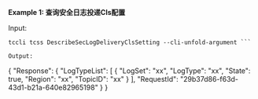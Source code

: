 **Example 1: 查询安全日志投递Cls配置**



Input: 

```
tccli tcss DescribeSecLogDeliveryClsSetting --cli-unfold-argument ```

Output: 
```
{
    "Response": {
        "LogTypeList": [
            {
                "LogSet": "xx",
                "LogType": "xx",
                "State": true,
                "Region": "xx",
                "TopicID": "xx"
            }
        ],
        "RequestId": "29b37d86-f63d-43d1-b21a-640e82965198"
    }
}
```

